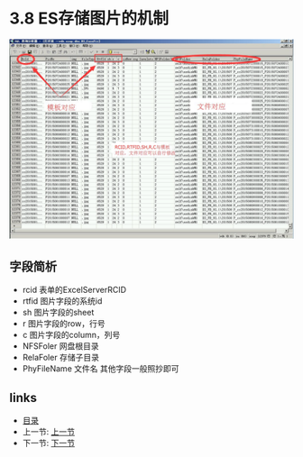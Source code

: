 # 3.8 ES存储图片的机制
![](images/3.8.jpg)
## 字段简析
* rcid			表单的ExcelServerRCID
* rtfid			图片字段的系统id
* sh			图片字段的sheet
* r				图片字段的row，行号
* c				图片字段的column，列号
* NFSFoler		网盘根目录
* RelaFoler		存储子目录
* PhyFileName	文件名
其他字段一般照抄即可

## links
  * [目录](<preface.md>)
  * 上一节: [上一节](<03.6.md>)
  * 下一节: [下一节](<03.8.md>)
